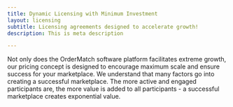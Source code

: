 ```yaml
---
title: Dynamic Licensing with Minimum Investment
layout: licensing
subtitle: Licensing agreements designed to accelerate growth!
description: This is meta description

---
```

Not only does the OrderMatch software platform facilitates extreme growth, our pricing concept is designed to encourage maximum scale and ensure success for your marketplace. We understand that many factors go into creating a successful marketplace. The more active and engaged participants are, the more value is added to all participants - a successful marketplace creates exponential value.
